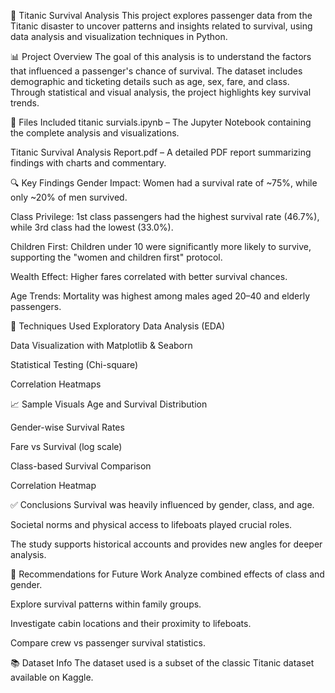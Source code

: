 🚢 Titanic Survival Analysis
This project explores passenger data from the Titanic disaster to uncover patterns and insights related to survival, using data analysis and visualization techniques in Python.

📊 Project Overview
The goal of this analysis is to understand the factors that influenced a passenger's chance of survival. The dataset includes demographic and ticketing details such as age, sex, fare, and class. Through statistical and visual analysis, the project highlights key survival trends.

📁 Files Included
titanic survials.ipynb – The Jupyter Notebook containing the complete analysis and visualizations.

Titanic Survival Analysis Report.pdf – A detailed PDF report summarizing findings with charts and commentary.

🔍 Key Findings
Gender Impact: Women had a survival rate of ~75%, while only ~20% of men survived.

Class Privilege: 1st class passengers had the highest survival rate (46.7%), while 3rd class had the lowest (33.0%).

Children First: Children under 10 were significantly more likely to survive, supporting the "women and children first" protocol.

Wealth Effect: Higher fares correlated with better survival chances.

Age Trends: Mortality was highest among males aged 20–40 and elderly passengers.

📌 Techniques Used
Exploratory Data Analysis (EDA)

Data Visualization with Matplotlib & Seaborn

Statistical Testing (Chi-square)

Correlation Heatmaps

📈 Sample Visuals
Age and Survival Distribution

Gender-wise Survival Rates

Fare vs Survival (log scale)

Class-based Survival Comparison

Correlation Heatmap

✅ Conclusions
Survival was heavily influenced by gender, class, and age.

Societal norms and physical access to lifeboats played crucial roles.

The study supports historical accounts and provides new angles for deeper analysis.

🧠 Recommendations for Future Work
Analyze combined effects of class and gender.

Explore survival patterns within family groups.

Investigate cabin locations and their proximity to lifeboats.

Compare crew vs passenger survival statistics.

📚 Dataset Info
The dataset used is a subset of the classic Titanic dataset available on Kaggle.